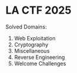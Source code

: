 # LA CTF 2025
Solved Domains:
1. Web Exploitation
2. Cryptography
3. Miscellaneous
4. Reverse Engineering
5. Welcome Challenges
